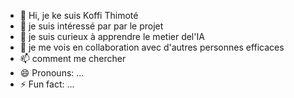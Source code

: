 - 👋 Hi, je ke suis Koffi Thimoté
- 👀 je suis intéressé par par le projet
- 🌱 je suis curieux à apprendre le metier del'IA
- 💞️ je me vois en collaboration avec d'autres personnes efficaces
- 📫 comment me chercher 
- 😄 Pronouns: ...
- ⚡ Fun fact: ...

<!---
Koffithimote/Koffithimote is a ✨ special ✨ repository because its `README.md` (this file) appears on your GitHub profile.
You can click the Preview link to take a look at your changes.
--->
